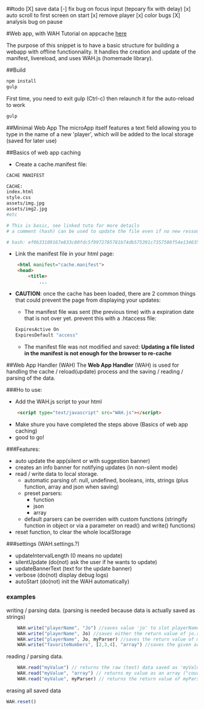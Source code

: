 ##todo
[X] save data
[-] fix bug on focus input (tepoary fix with delay)
[x] auto scroll to first screen on start
[x] remove player
[x] color bugs
[X] analysis bug on pause

#Web app, with WAH
Tutorial on appcache [here](http://www.html5rocks.com/en/tutorials/appcache/beginner/)

The purpose of this snippet is to have a basic structure for building a webapp with offline functionnality.
It handles the creation and update of the manifest, livereload, and uses WAH.js (homemade library).

##Build
```bash
npm install
gulp
```
First time, you need to exit gulp (Ctrl-c) then relaunch it for the auto-reload to work
```bash
gulp
```

##Minimal Web App
The microApp itself features a text field allowing you to type in the name of a new 'player', which will be added to the local storage (saved for later use)

##Basics of web app caching
- Create a cache.manifest file:

```bash
CACHE MANIFEST

CACHE:
index.html
style.css
assets/img.jpg
assets/img2.jpg
#etc

# This is basic, see linked tuto for more details
# a comment (hash) can be used to update the file even if no new ressource is added:

# hash: ef0b33109167e833c80fdc5f9972785781b74db575391c7357506f54e134635f
```
- Link the manifest file in your html page:

```html
	<html manifest="cache.manifest">
	<head>
		<title>
			...
```
- **CAUTION**: once the cache has been loaded, there are 2 common things that could prevent the page from displaying your updates:
	- The manifest file was sent (the previous time) with a expiration date that is not over yet. prevent this with a .htaccess file:

	```bash
	ExpiresActive On
	ExpiresDefault "access"
	```
	- The manifest file was not modified and saved: **Updating a file listed in the manifest is not enough for the browser to re-cache**

##Web App Handler (WAH)
The **Web App Handler** (WAH) is used for handling the cache / reload(update) process and the saving / reading / parsing of the data.

###Ho to use:
- Add the WAH.js script to your html

```html
	<script type="text/javascript" src="WAH.js"></script>
```
- Make shure you have completed the steps above (Basics of web app caching)
- good to go!

###Features:
- auto update the app(silent or with suggestion banner)
- creates an info banner for notifying updates (in non-silent mode)
- read / write data to local storage.
	- automatic parsing of: null, undefined, booleans, ints, strings (plus function, array and json when saving)
	- preset parsers:
		- function
		- json
		- array
	- default parsers can be overriden with custom functions (stringify function in object or via a parameter on read() and write() functions)
- reset function, to clear the whole localStorage

###settings (WAH.settings.?)
- updateIntervalLength	(0 means no update)
- silentUpdate			(do(not) ask the user if he wants to update)
- updateBannerText		(text for the update banner)
- verbose				(do(not) display debug logs)
- autoStart				(do(not) init the WAH automatically)

### examples

writing / parsing data. (parsing is needed because data is actually saved as strings)
```javascript
	WAH.write("playerName", "Jo") //saves value 'jo' to slot playerName.
	WAH.write("playerName", Jo) //saves either the return value of jo.stringify(), or a json representation of that object
	WAH.write("playerName", Jo, myParser) //saves the return value of myParser(Jo)
	WAH.write("favoriteNumbers", [2,3,4], "array") //saves the given array using the preset parser "array"
```
reading / parsing data.
```javascript
	WAH.read("myValue") // returns the raw (text) data saved as 'myValue' (or true, false, null, undefined if the data was "true", "false", "null" or "undefined")
	WAH.read("myValue", "array") // returns my value as an array ("coucou, -1, 3.2, je" becomes ["coucou",-1,3.2,"je"]), or an empty array if 'myValue' is empty or undefined.
	WAH.read("myValue", myParser) // returns the return value of myParser(value_of_myValue)
```
erasing all saved data
```javascript
WAH.reset()
```